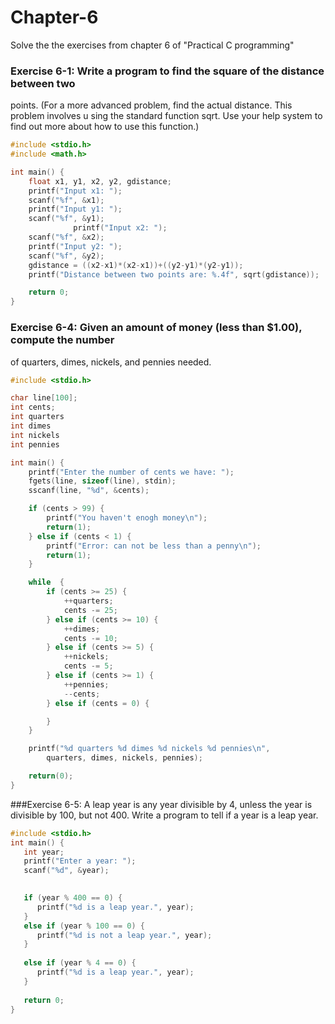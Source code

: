 # Chapter-6
Solve the the exercises from chapter 6 of "Practical C programming" 

### Exercise 6-1: Write a program to find the square of the distance between two
points. (For a more advanced problem, find the actual distance. This problem
involves u sing the standard function sqrt. Use your help system to find out more
about how to use this function.)

```c
#include <stdio.h>
#include <math.h>

int main() {
	float x1, y1, x2, y2, gdistance;
	printf("Input x1: ");
	scanf("%f", &x1);
	printf("Input y1: ");
	scanf("%f", &y1);
              printf("Input x2: ");
	scanf("%f", &x2);
	printf("Input y2: ");
	scanf("%f", &y2);
	gdistance = ((x2-x1)*(x2-x1))+((y2-y1)*(y2-y1));
	printf("Distance between two points are: %.4f", sqrt(gdistance));

	return 0;
}
```
### Exercise 6-4: Given an amount of money (less than $1.00), compute the number
of quarters, dimes, nickels, and pennies needed.


```c
#include <stdio.h>

char line[100];             
int cents;                  
int quarters         
int dimes            
int nickels        
int pennies          

int main() {
	printf("Enter the number of cents we have: ");
	fgets(line, sizeof(line), stdin);
	sscanf(line, "%d", &cents);

	if (cents > 99) {
		printf("You haven't enogh money\n");
		return(1);
	} else if (cents < 1) {
		printf("Error: can not be less than a penny\n");
		return(1);
	}

	while  {
		if (cents >= 25) {
			++quarters;
			cents -= 25;
		} else if (cents >= 10) {
			++dimes;
			cents -= 10;
		} else if (cents >= 5) {
			++nickels;
			cents -= 5;
		} else if (cents >= 1) {
			++pennies;
			--cents;
		} else if (cents = 0) {

		}
	}

	printf("%d quarters %d dimes %d nickels %d pennies\n",
		quarters, dimes, nickels, pennies);

	return(0);
}


```
###Exercise 6-5: A leap year is any year divisible by 4, unless the year is divisible by
100, but not 400. Write a program to tell if a year is a leap year.


```c
#include <stdio.h>
int main() {
   int year;
   printf("Enter a year: ");
   scanf("%d", &year);

  
   if (year % 400 == 0) {
      printf("%d is a leap year.", year);
   }
   else if (year % 100 == 0) {
      printf("%d is not a leap year.", year);
   }
   
   else if (year % 4 == 0) {
      printf("%d is a leap year.", year);
   }
  
   return 0;
}

```
